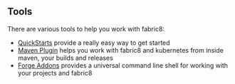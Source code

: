 ## Tools

There are various tools to help you work with fabric8:

* [QuickStarts](quickstarts.html) provide a really easy way to get started
* [Maven Plugin](mavenPlugin.html) helps you work with fabric8 and kubernetes from inside maven, your builds and releases
* [Forge Addons](forge.html) provides a universal command line shell for working with your projects and fabric8
